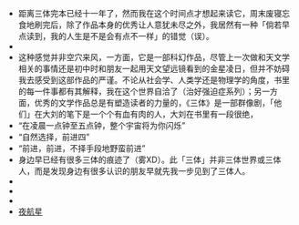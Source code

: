 - 距离三体完本已经十一年了，然而我在这个时间点才想起来读它，周末废寝忘食地刷完后，除了作品本身的优秀让人意犹未尽之外，我居然有一种「倘若早点读到，我的人生是不是会有点不一样」的错觉（误）。
-
- 这种感觉并非空穴来风，一方面，它是一部科幻作品，尽管上一次做和天文学相关的事情还是初中时和朋友一起用天文望远镜看到的金星凌日，但并不妨碍我去感受到这部作品的严谨。不论从社会学、人类学还是物理学的角度，书里的每一件事都有其解释，我在这个世界自洽了（治好强迫症系列）；另一方面，优秀的文学作品总是有塑造读者的力量的，《三体》是一部群像剧，「他们」在大刘的笔下是一个个有血有肉的人，大刘在书里有一段很绝，
- “在凌晨一点钟至五点钟，整个宇宙将为你闪烁”
- “自然选择，前进四”
- “前进，前进，不择手段地野蛮前进”
- 身边早已经有很多三体的痕迹了（雾XD）。此「三体」并非三体世界或三体人，而是发现身边有很多认识的朋友早就先我一步见到了三体人。
-
-
-
- [夜航星](https://music.163.com/song?id=1416598057&userid=106483486)